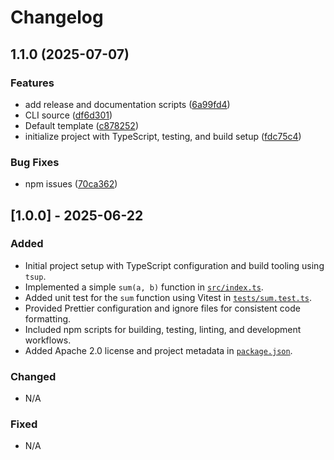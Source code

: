 # Changelog

## 1.1.0 (2025-07-07)

### Features

* add release and documentation scripts ([6a99fd4](https://github.com/kordjs/template/commit/6a99fd4409059eb423ecc91669972e8f16722c83))
* CLI source ([df6d301](https://github.com/kordjs/template/commit/df6d30191d86a22646c931ae1913a3c6c3a5c96a))
* Default template ([c878252](https://github.com/kordjs/template/commit/c878252ab9e223deb45cb679c400f726adde59b9))
* initialize project with TypeScript, testing, and build setup ([fdc75c4](https://github.com/kordjs/template/commit/fdc75c43e7e18823b99ce7c501976e8292ce4490))

### Bug Fixes

* npm issues ([70ca362](https://github.com/kordjs/template/commit/70ca3628b0827004f2b8245fd0b6fdf88373405d))

## [1.0.0] - 2025-06-22

### Added
- Initial project setup with TypeScript configuration and build tooling using `tsup`.
- Implemented a simple `sum(a, b)` function in [`src/index.ts`](src/index.ts).
- Added unit test for the `sum` function using Vitest in [`tests/sum.test.ts`](tests/sum.test.ts).
- Provided Prettier configuration and ignore files for consistent code formatting.
- Included npm scripts for building, testing, linting, and development workflows.
- Added Apache 2.0 license and project metadata in [`package.json`](package.json).

### Changed
- N/A

### Fixed
- N/A
